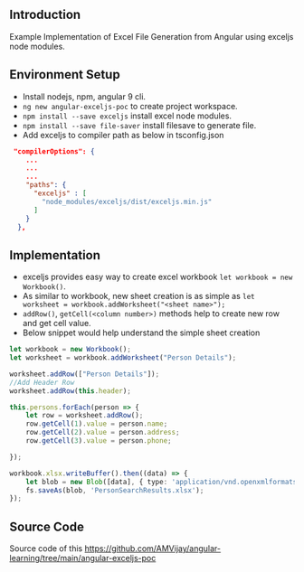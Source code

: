 ## Introduction
Example Implementation of Excel File Generation from Angular using exceljs node modules.

## Environment Setup
* Install nodejs, npm, angular 9 cli.
* `ng new angular-exceljs-poc` to create project workspace.
* `npm install --save exceljs` install excel node modules.
* `npm install --save file-saver` install filesave to generate file.
* Add exceljs to compiler path as below in tsconfig.json
```json
 "compilerOptions": {
    ...
    ...
    ...
    "paths": {
      "exceljs" : [
        "node_modules/exceljs/dist/exceljs.min.js"
      ]
    }
  },
```

## Implementation
* exceljs provides easy way to create excel workbook `let workbook = new Workbook()`. 
* As similar to workbook, new sheet creation is as simple as `let worksheet = workbook.addWorksheet("<sheet name>");`
* `addRow()`, `getCell(<column number>)` methods help to create new row and get cell value.
* Below snippet would help understand the simple sheet creation 
```typescript
let workbook = new Workbook();
let worksheet = workbook.addWorksheet("Person Details");

worksheet.addRow(["Person Details"]);
//Add Header Row
worksheet.addRow(this.header);

this.persons.forEach(person => {
    let row = worksheet.addRow();
    row.getCell(1).value = person.name;
    row.getCell(2).value = person.address;
    row.getCell(3).value = person.phone;

});

workbook.xlsx.writeBuffer().then((data) => {
    let blob = new Blob([data], { type: 'application/vnd.openxmlformats-officedocument.spreadsheetml.sheet' });
    fs.saveAs(blob, 'PersonSearchResults.xlsx');
});
```

## Source Code
Source code of this https://github.com/AMVijay/angular-learning/tree/main/angular-exceljs-poc






